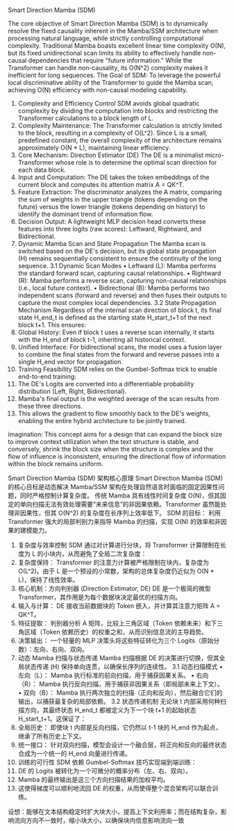 Smart Direction Mamba (SDM)


The core objective of Smart Direction Mamba (SDM) is to dynamically resolve the fixed causality inherent in the Mamba/SSM architecture when processing natural language, while strictly controlling computational complexity.
Traditional Mamba boasts excellent linear time complexity O(N), but its fixed unidirectional scan limits its ability to effectively handle non-causal dependencies that require "future information." While the Transformer can handle non-causality, its O(N^2) complexity makes it inefficient for long sequences.
The Goal of SDM: To leverage the powerful local discriminative ability of the Transformer to guide the Mamba scan, achieving O(N) efficiency with non-causal modeling capability.
1. Complexity and Efficiency Control
SDM avoids global quadratic complexity by dividing the computation into blocks and restricting the Transformer calculations to a block length of L.
1. Complexity Maintenance: The Transformer calculation is strictly limited to the block, resulting in a complexity of O(L^2). Since L is a small, predefined constant, the overall complexity of the architecture remains approximately O(N * L), maintaining linear efficiency.
2. Core Mechanism: Direction Estimator (DE)
The DE is a minimalist micro-Transformer whose role is to determine the optimal scan direction for each data block.
1. Input and Computation: The DE takes the token embeddings of the current block and computes its attention matrix A = QK^T.
2. Feature Extraction: The discriminator analyzes the A matrix, comparing the sum of weights in the upper triangle (tokens depending on the future) versus the lower triangle (tokens depending on history) to identify the dominant trend of information flow.
3. Decision Output: A lightweight MLP decision head converts these features into three logits (raw scores): Leftward, Rightward, and Bidirectional.
3. Dynamic Mamba Scan and State Propagation
The Mamba scan is switched based on the DE's decision, but its global state propagation (H) remains sequentially consistent to ensure the continuity of the long sequence.
3.1 Dynamic Scan Modes
• Leftward (L): Mamba performs the standard forward scan, capturing causal relationships.
• Rightward (R): Mamba performs a reverse scan, capturing non-causal relationships (i.e., local future context).
• Bidirectional (B): Mamba performs two independent scans (forward and reverse) and then fuses their outputs to capture the most complex local dependencies.
3.2 State Propagation Mechanism
Regardless of the internal scan direction of block t, its final state H_end_t is defined as the starting state H_start_t+1 of the next block t+1. This ensures:
1. Global History: Even if block t uses a reverse scan internally, it starts with the H_end of block t-1, inheriting all historical context.
2. Unified Interface: For bidirectional scans, the model uses a fusion layer to combine the final states from the forward and reverse passes into a single H_end vector for propagation.
4. Training Feasibility
SDM relies on the Gumbel-Softmax trick to enable end-to-end training:
1. The DE's Logits are converted into a differentiable probability distribution (Left, Right, Bidirectional).
2. Mamba's final output is the weighted average of the scan results from these three directions.
3. This allows the gradient to flow smoothly back to the DE's weights, enabling the entire hybrid architecture to be jointly trained.

 imagination: This concept aims for a design that can expand the block size to improve context utilization when the text structure is stable, and conversely, shrink the block size when the structure is complex and the flow of influence is inconsistent, ensuring the directional flow of information within the block remains uniform.


Smart Direction Mamba (SDM) 架构核心原理
Smart Direction Mamba (SDM) 的核心目标是动态解决 Mamba/SSM 架构在处理自然语言时面临的固定因果性问题，同时严格控制计算复杂度。
传统 Mamba 具有线性时间复杂度 O(N)，但其固定的单向扫描无法有效处理需要“未来信息”的非因果依赖。Transformer 虽然能处理非因果性，但其 O(N^2) 的复杂度在长序列上效率低下。
SDM 的目标： 利用 Transformer 强大的局部判别力来指导 Mamba 的扫描，实现 O(N) 的效率和非因果的建模能力。
1. 复杂度与效率控制
SDM 通过对计算进行分块，将 Transformer 计算限制在长度为 L 的小块内，从而避免了全局二次复杂度：
1. 复杂度保持： Transformer 的注意力计算被严格限制在块内，复杂度为 O(L^2)。由于 L 是一个预设的小常数，架构的总体复杂度仍近似为 O(N * L)，保持了线性效率。
2. 核心机制：方向判别器 (Direction Estimator, DE)
DE 是一个极简的微型 Transformer，其作用是为每个数据块决定最优的扫描方向。
1. 输入与计算： DE 接收当前数据块的 Token 嵌入，并计算其注意力矩阵 A = QK^T。
2. 特征提取： 判别器分析 A 矩阵，比较上三角区域（Token 依赖未来）和下三角区域（Token 依赖历史）的权重之和，从而识别信息流的主导趋势。
3. 决策输出： 一个轻量的 MLP 决策头将这些特征转化为三个 Logits（原始分数）：左向、右向、双向。
3. 动态 Mamba 扫描与状态传递
Mamba 扫描根据 DE 的决策进行切换，但其全局状态传递 (H) 保持单向连贯，以确保长序列的连续性。
3.1 动态扫描模式
• 左向（L）： Mamba 执行标准的前向扫描，用于捕获因果关系。
• 右向（R）： Mamba 执行反向扫描，用于捕获非因果关系（即局部未来上下文）。
• 双向（B）： Mamba 执行两次独立的扫描（正向和反向），然后融合它们的输出，以捕获最复杂的局部依赖。
3.2 状态传递机制
无论块 t 内部采用何种扫描方向，其最终状态 H_end_t 都被定义为下一个块 t+1 的起始状态 H_start_t+1。这保证了：
1. 全局历史： 即使块 t 内部是反向扫描，它仍然以 t-1 块的 H_end 作为起点，继承了所有历史上下文。
2. 统一接口： 针对双向扫描，模型会设计一个融合层，将正向和反向的最终状态合成为一个统一的 H_end 向量进行传递。
4. 训练的可行性
SDM 依赖 Gumbel-Softmax 技巧实现端到端训练：
1. DE 的 Logits 被转化为一个可微分的概率分布（左、右、双向）。
2. Mamba 的最终输出是这三个方向扫描结果的加权平均。
3. 这使得梯度可以顺利地流回 DE 的权重，从而使得整个混合架构可以联合训练。

设想：能够在文本结构稳定时扩大块大小，提高上下文利用率；而在结构复杂，影响流向方向不一致时，缩小块大小，以确保块内信息影响流向一致